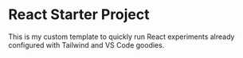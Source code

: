 # React Starter Project

This is my custom template to quickly run React experiments already configured with Tailwind and VS Code goodies.
